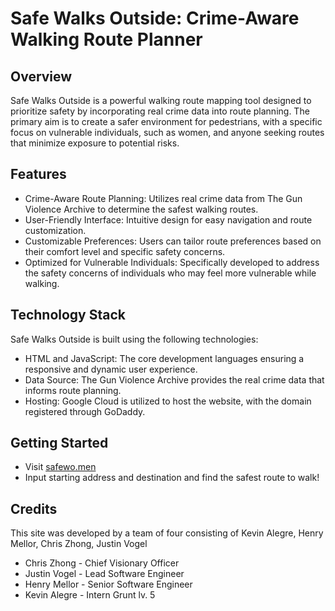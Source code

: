 # Safe Walks Outside: Crime-Aware Walking Route Planner
## Overview
Safe Walks Outside is a powerful walking route mapping tool designed to prioritize safety by incorporating real crime data into route planning. The primary aim is to create a safer environment for pedestrians, with a specific focus on vulnerable individuals, such as women, and anyone seeking routes that minimize exposure to potential risks.

## Features
- Crime-Aware Route Planning: Utilizes real crime data from The Gun Violence Archive to determine the safest walking routes.
- User-Friendly Interface: Intuitive design for easy navigation and route customization.
- Customizable Preferences: Users can tailor route preferences based on their comfort level and specific safety concerns.
- Optimized for Vulnerable Individuals: Specifically developed to address the safety concerns of individuals who may feel more vulnerable while walking.

## Technology Stack
Safe Walks Outside is built using the following technologies:

- HTML and JavaScript: The core development languages ensuring a responsive and dynamic user experience.
- Data Source: The Gun Violence Archive provides the real crime data that informs route planning.
- Hosting: Google Cloud is utilized to host the website, with the domain registered through GoDaddy.

## Getting Started

- Visit [safewo.men](https://safewo.men)
- Input starting address and destination and find the safest route to walk!

## Credits
This site was developed by a team of four consisting of Kevin Alegre, Henry Mellor, Chris Zhong, Justin Vogel
- Chris Zhong - Chief Visionary Officer
- Justin Vogel - Lead Software Engineer
- Henry Mellor - Senior Software Engineer
- Kevin Alegre - Intern Grunt lv. 5
